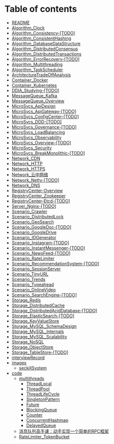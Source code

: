 # Table of contents

* [README](README.md)
* [Algorithm\_Clock](algorithm_clock.md)
* [Algorithm\_Consistency-\[TODO\]](algorithm_consistency-todo.md)
* [Algorithm\_ConsistentHashing](algorithm_consistenthashing.md)
* [Algorithm\_DatabaseDataStructure](algorithm_databasedatastructure.md)
* [Algorithm\_DistributedConsensus](algorithm_distributedconsensus.md)
* [Algorithm\_DistributedTransactions](algorithm_distributedtransactions.md)
* [Algorithm\_ErrorRecovery-\[TODO\]](algorithm_errorrecovery-todo.md)
* [Algorithm\_Multithreading](algorithm_multithreading.md)
* [Algorithm\_TaskScheduler](algorithm_taskscheduler.md)
* [ArchitectureTradeOffAnalysis](architecturetradeoffanalysis.md)
* [Container\_Docker](container_docker.md)
* [Container\_Kubernetes](container_kubernetes.md)
* [DDIA\_Studying-\[TODO\]](ddia_studying.md)
* [MessageQueue\_Kafka](messagequeue_kafka.md)
* [MessageQueue\_Overview](messagequeue_overview.md)
* [MicroSvcs\_ApiDesign](apidesign.md)
* [MicroSvcs\_ApiGateway-\[TODO\]](microsvcs_apigateway-todo.md)
* [MicroSvcs\_ConfigCenter-\[TODO\]](microsvcs_configcenter-todo.md)
* [MicroSvcs\_DDD-\[TODO\]](microsvcs_ddd-todo.md)
* [MicroSvcs\_Governance-\[TODO\]](microsvcs_governance.md)
* [MicroSvcs\_LoadBalancing](microsvcs_loadbalancing.md)
* [MicroSvcs\_Observability](microsvcs_observability.md)
* [MicroSvcs\_Overview-\[TODO\]](microsvcs_overview-todo.md)
* [MicroSvcs\_Security](microsvcs_security.md)
* [MicroSvcs\_BreakMonolithic-\[TODO\]](microsvcs_breakingmonolithic-todo.md)
* [Network\_CDN](network_cdn.md)
* [Network\_HTTP](network_http.md)
* [Network\_HTTPS](network_https.md)
* [Network\_云中网络](network-yun-zhong-wang-luo.md)
* [Network\_Netty-\[TODO\]](network_netty-todo.md)
* [Network\_DNS](network_dns.md)
* [RegistryCenter-Overview](registrycenter-overview.md)
* [RegistryCenter\_Zookeeper](registrycenter_zookeeper.md)
* [RegistryCenter-Etcd-\[TODO\]](registrycenter-etcd-todo.md)
* [Server\_Nginx-\[TODO\]](server_nginx-todo.md)
* [Scenario\_Crawler](scenario_webcrawler.md)
* [Scenario\_DistributedLock](scenario_distributedlock.md)
* [Scenario\_GeoSearch](scenario_geosearch.md)
* [Scenario\_GoogleDoc-\[TODO\]](scenario_googledoc-todo.md)
* [Scenario\_GoogleDrive](scenario_googledrive.md)
* [Scenario\_IDGenerator](scenario_idgenerator.md)
* [Scenario\_Instagram-\[TODO\]](scenario_instagram-todo.md)
* [Scenario\_InstantMessenger-\[TODO\]](scenario_instantmessenger.md)
* [Scenario\_NewsFeed-\[TODO\]](scenario_newsfeed.md)
* [Scenario\_RateLimiter](scenario_ratelimiter.md)
* [Scenario\_RecommendationSystem-\[TODO\]](scenario_recommendationsystem-todo.md)
* [Scenario\_SessionServer](scenario_sessionserver.md)
* [Scenario\_TinyURL](scenario_tinyurl.md)
* [Scenario\_Trends](scenario_trends.md)
* [Scenario\_Typeahead](scenario_typeahead.md)
* [Scenario\_OnlineVideo](scenario_onlinevideo.md)
* [Scenario\_SearchEngine-\[TODO\]](scenario_searchengine-todo.md)
* [Storage\_Redis](storage_redis.md)
* [Storage\_DistributedCache](storage_distributedcache.md)
* [Storage\_DistributedAcidDatabase-\[TODO\]](storage_distributedaciddatabase.md)
* [Storage\_ElasticSearch-\[TODO\]](storage_elasticsearch.md)
* [Storage\_KeyValueStore](storage_keyvaluestore.md)
* [Storage\_MySQL\_SchemaDesign](storage_mysql_schemadesign.md)
* [Storage\_MySQL\_Internals](storage_mysql_internals.md)
* [Storage\_MySQL\_Scalability](storage_mysql_scalability.md)
* [Storage\_NoSQL](storage_nosql.md)
* [Storage\_ObjectStore](storage_objectstore.md)
* [Storage\_TableStore-\[TODO\]](storage_tablestore-todo.md)
* [interviewRecord](interviewrecord.md)
* [images](images/README.md)
  * [seckillSystem](images/seckillsystem.md)
* [code](code/README.md)
  * [multithreads](code/multithreads/README.md)
    * [ThreadLocal](code/multithreads/threadlocal.md)
    * [ThreadPool](code/multithreads/threadpool.md)
    * [ThreadLifeCycle](code/multithreads/threadlifecycle.md)
    * [SingletonPattern](code/multithreads/singletonpattern.md)
    * [Future](code/multithreads/future.md)
    * [BlockingQueue](code/multithreads/blockingqueue.md)
    * [Counter](code/multithreads/counter.md)
    * [ConcurrentHashmap](code/multithreads/concurrenthashmap.md)
    * [DelayedQueue](code/multithreads/delayedqueue.md)
  * [消息队列高手课：动手实现一个简单的RPC框架](code/simple-rpc-framework-master.md)
  * [RateLimiter\_TokenBucket](code/ratelimiter_tokenbucket.md)

